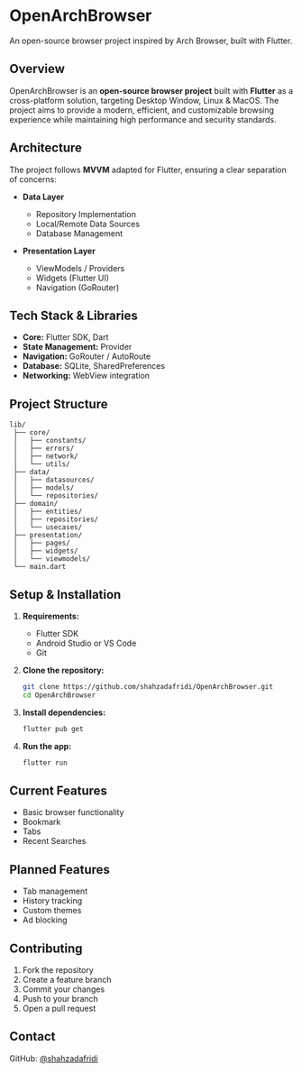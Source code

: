 # OpenArchBrowser

An open-source browser project inspired by Arch Browser, built with Flutter.

## Overview

OpenArchBrowser is an **open-source browser project** built with **Flutter** as a cross-platform solution, targeting Desktop Window, Linux & MacOS. The project aims to provide a modern, efficient, and customizable browsing experience while maintaining high performance and security standards.

## Architecture

The project follows **MVVM** adapted for Flutter, ensuring a clear separation of concerns:

- **Data Layer**
    - Repository Implementation
    - Local/Remote Data Sources
    - Database Management

- **Presentation Layer**
    - ViewModels / Providers
    - Widgets (Flutter UI)
    - Navigation (GoRouter)

## Tech Stack & Libraries

- **Core:** Flutter SDK, Dart
- **State Management:** Provider
- **Navigation:** GoRouter / AutoRoute
- **Database:** SQLite, SharedPreferences
- **Networking:** WebView integration

## Project Structure
```
lib/
 ├── core/
 │   ├── constants/
 │   ├── errors/
 │   ├── network/
 │   └── utils/
 ├── data/
 │   ├── datasources/
 │   ├── models/
 │   └── repositories/
 ├── domain/
 │   ├── entities/
 │   ├── repositories/
 │   └── usecases/
 ├── presentation/
 │   ├── pages/
 │   ├── widgets/
 │   └── viewmodels/
 └── main.dart
```

## Setup & Installation

1. **Requirements:**
    - Flutter SDK
    - Android Studio or VS Code
    - Git

2. **Clone the repository:**
    ```bash
    git clone https://github.com/shahzadafridi/OpenArchBrowser.git
    cd OpenArchBrowser
    ```
3. **Install dependencies:**
    ```bash
    flutter pub get
    ```
4. **Run the app:**
    ```bash
    flutter run
    ```

## Current Features
- Basic browser functionality
- Bookmark 
- Tabs
- Recent Searches 

## Planned Features
- Tab management
- History tracking
- Custom themes
- Ad blocking

## Contributing
1. Fork the repository
2. Create a feature branch
3. Commit your changes
4. Push to your branch
5. Open a pull request

## Contact
GitHub: [@shahzadafridi](https://github.com/shahzadafridi)